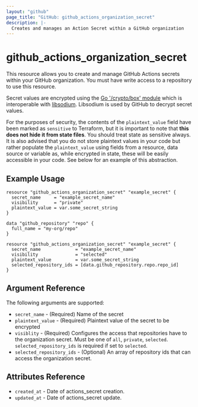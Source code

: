 ```yaml
---
layout: "github"
page_title: "GitHub: github_actions_organization_secret"
description: |-
  Creates and manages an Action Secret within a GitHub organization
---
```


# github_actions_organization_secret

This resource allows you to create and manage GitHub Actions secrets within your GitHub organization.
You must have write access to a repository to use this resource.

Secret values are encrypted using the [Go '/crypto/box' module](https://godoc.org/golang.org/x/crypto/nacl/box) which is
interoperable with [libsodium](https://libsodium.gitbook.io/doc/). Libsodium is used by GitHub to decrypt secret values.

For the purposes of security, the contents of the `plaintext_value` field have been marked as `sensitive` to Terraform,
but it is important to note that **this does not hide it from state files**. You should treat state as sensitive always.
It is also advised that you do not store plaintext values in your code but rather populate the `plaintext_value`
using fields from a resource, data source or variable as, while encrypted in state, these will be easily accessible
in your code. See below for an example of this abstraction.

## Example Usage

```hcl
resource "github_actions_organization_secret" "example_secret" {
  secret_name     = "example_secret_name"
  visibility      = "private"
  plaintext_value = var.some_secret_string
}
```

```hcl
data "github_repository" "repo" {
  full_name = "my-org/repo"
}

resource "github_actions_organization_secret" "example_secret" {
  secret_name             = "example_secret_name"
  visibility              = "selected"
  plaintext_value         = var.some_secret_string
  selected_repository_ids = [data.github_repository.repo.repo_id]
}
```

## Argument Reference

The following arguments are supported:

* `secret_name`             - (Required) Name of the secret
* `plaintext_value`         - (Required) Plaintext value of the secret to be encrypted
* `visiblity`               - (Required) Configures the access that repositories have to the organization secret.
                              Must be one of `all`, `private`, `selected`. `selected_repository_ids` is required if set to `selected`.
* `selected_repository_ids` - (Optional) An array of repository ids that can access the organization secret.

## Attributes Reference

* `created_at`      - Date of actions_secret creation.
* `updated_at`      - Date of actions_secret update.

